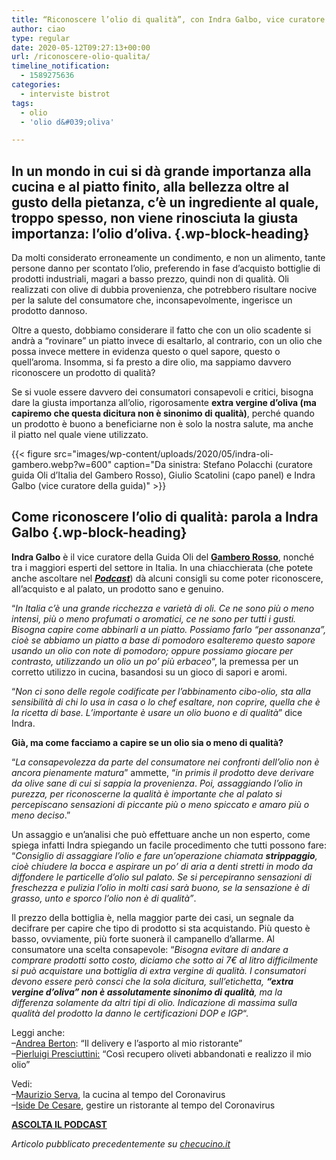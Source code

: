 ```yaml
---
title: “Riconoscere l’olio di qualità”, con Indra Galbo, vice curatore guida Oli del Gambero Rosso
author: ciao
type: regular
date: 2020-05-12T09:27:13+00:00
url: /riconoscere-olio-qualita/
timeline_notification:
  - 1589275636
categories:
  - interviste bistrot
tags:
  - olio
  - 'olio d&#039;oliva'

---
```

## In un mondo in cui si dà grande importanza alla cucina e al piatto finito, alla bellezza oltre al gusto della pietanza, c’è un ingrediente al quale, troppo spesso, non viene rinosciuta la giusta importanza: l’olio d’oliva.  {.wp-block-heading}

Da molti considerato erroneamente un condimento, e non un alimento, tante persone danno per scontato l&#8217;olio, preferendo in fase d&#8217;acquisto bottiglie di prodotti industriali, magari a basso prezzo, quindi non di qualità. Oli realizzati con olive di dubbia provenienza, che potrebbero risultare nocive per la salute del consumatore che, inconsapevolmente, ingerisce un prodotto dannoso. 

Oltre a questo, dobbiamo considerare il fatto che con un olio scadente si andrà a &#8220;rovinare&#8221; un piatto invece di esaltarlo, al contrario, con un olio che possa invece mettere in evidenza questo o quel sapore, questo o quell&#8217;aroma. Insomma, si fa presto a dire olio, ma sappiamo davvero riconoscere un prodotto di qualità?

Se si vuole essere davvero dei consumatori consapevoli e critici, bisogna dare la giusta importanza all’olio, rigorosamente&nbsp;**extra vergine d’oliva (ma capiremo che questa dicitura non è sinonimo di qualità)**, perché quando un prodotto è buono a beneficiarne non è solo la nostra salute, ma anche il&nbsp;piatto&nbsp;nel quale viene utilizzato.


{{< figure src="images/wp-content/uploads/2020/05/indra-oli-gambero.webp?w=600" caption="Da sinistra: Stefano Polacchi (curatore guida Oli d’Italia del Gambero Rosso), Giulio Scatolini (capo panel) e Indra Galbo (vice curatore della guida)" >}}


## Come riconoscere l&#8217;olio di qualità: parola a Indra Galbo {.wp-block-heading}

**Indra Galbo** è il vice curatore della Guida Oli del&nbsp;<a rel="noreferrer noopener" href="https://www.gamberorosso.it/" target="_blank"><strong>Gambero Rosso</strong></a>, nonché tra i maggiori esperti del settore in Italia. In una chiacchierata (che potete anche ascoltare nel <a href="https://apple.co/352xcOm" target="_blank" rel="noreferrer noopener"><em><strong>Podcast</strong></em></a>) dà alcuni consigli su come poter riconoscere, all&#8217;acquisto e al palato, un prodotto sano e genuino.

&#8220;_In Italia c&#8217;è una grande ricchezza e varietà di oli. Ce ne sono più o meno intensi, più o meno profumati o aromatici, ce ne sono per tutti i gusti. Bisogna capire come abbinarli a un piatto. Possiamo farlo &#8220;per assonanza&#8221;, cioè se abbiamo un piatto a base di pomodoro esalteremo questo sapore usando un olio con note di pomodoro; oppure possiamo giocare per contrasto, utilizzando un olio un po&#8217; più erbaceo_&#8220;, la premessa per un corretto utilizzo in cucina, basandosi su un gioco di sapori e aromi.

&#8220;_Non ci sono delle regole codificate per l&#8217;abbinamento cibo-olio, sta alla sensibilità di chi lo usa in casa o lo chef esaltare, non coprire, quella che è la ricetta di base. L&#8217;importante è usare un olio buono e di qualità_&#8221; dice Indra.

**Già, ma come facciamo a capire se un olio sia o meno di qualità?&nbsp;**

&#8220;_La consapevolezza da parte del consumatore nei confronti dell&#8217;olio non è ancora pienamente matura_&#8221; ammette, &#8220;_in primis il prodotto deve derivare da olive sane di cui si sappia la provenienza_.&nbsp;_Poi, assaggiando l&#8217;olio in purezza, per riconoscerne la qualità è importante che al palato si percepiscano sensazioni di piccante più o meno spiccato e amaro più o meno deciso_.&#8221;

Un assaggio e un&#8217;analisi che può effettuare anche un non esperto, come spiega infatti Indra spiegando un facile procedimento che tutti possono fare: &#8220;_Consiglio di assaggiare l&#8217;olio e fare un&#8217;operazione chiamata&nbsp;**strippaggio**, cioè chiudere la bocca e aspirare un po&#8217; di aria a denti stretti in modo da diffondere le particelle d&#8217;olio sul palato. Se si percepiranno sensazioni di freschezza e pulizia l&#8217;olio in molti casi sarà buono, se la sensazione è di grasso, unto e sporco l&#8217;olio non è di qualità&#8221;_.

Il prezzo della bottiglia è, nella maggior parte dei casi, un segnale da decifrare per capire che tipo di prodotto si sta acquistando. Più questo è basso, ovviamente, più forte suonerà il campanello d&#8217;allarme. Al consumatore una scelta consapevole: &#8220;_Bisogna evitare di andare a comprare prodotti sotto costo, diciamo che sotto ai 7€ al litro difficilmente si può acquistare una bottiglia di extra vergine di qualità._&nbsp;_I consumatori devono essere però consci che la sola dicitura, sull&#8217;etichetta,&nbsp;**&#8220;extra vergine d&#8217;oliva&#8221; non è assolutamente sinonimo di qualità**, ma la differenza solamente da altri tipi di olio. Indicazione di massima sulla qualità del prodotto la danno le certificazioni DOP e IGP_&#8220;.

Leggi anche:  
&#8211;<a rel="noreferrer noopener" href="https://aleepepe.com/2020/05/06/andrea-berton-intervista/" target="_blank">Andrea Berton</a>: &#8220;Il delivery e l&#8217;asporto al mio ristorante&#8221;  
&#8211;<a rel="noreferrer noopener" href="https://aleepepe.com/2019/11/18/valorizzazione-del-territorio-e-olio-di-qualita-parola-di-pierluigi-presciuttini/" target="_blank">Pierluigi Presciuttini:</a> &#8220;Così recupero oliveti abbandonati e realizzo il mio olio&#8221;

Vedi:  
&#8211;<a rel="noreferrer noopener" href="https://aleepepe.com/2020/05/04/intervista-maurizio-serva/" target="_blank">Maurizio Serva</a>, la cucina al tempo del Coronavirus  
&#8211;<a rel="noreferrer noopener" href="https://aleepepe.com/2020/04/19/intervista-iside-de-cesare/" target="_blank">Iside De Cesare</a>, gestire un ristorante al tempo del Coronavirus

<p class="has-text-align-center">
  <strong><a rel="noreferrer noopener" href="https://apple.co/352xcOm" target="_blank">ASCOLTA IL PODCAST</a></strong>
</p>

_Articolo pubblicato precedentemente su <a rel="noreferrer noopener" href="https://www.checucino.it/" target="_blank">checucino.it</a>_